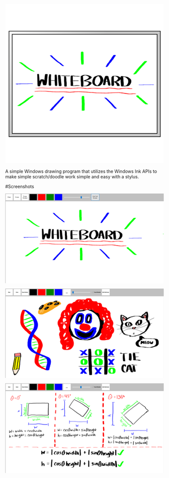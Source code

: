 ![WhiteBoard](WhiteBoard/Resources/WhiteBoard_Icon.png)

A simple Windows drawing program that utilizes the Windows Ink APIs to make simple scratch/doodle work simple and easy with a stylus.

#Screenshots

![](WhiteBoard/Resources/Screenshots/Screenshot1.png)

![](WhiteBoard/Resources/Screenshots/Screenshot2.png)

![](WhiteBoard/Resources/Screenshots/Screenshot3.png)
